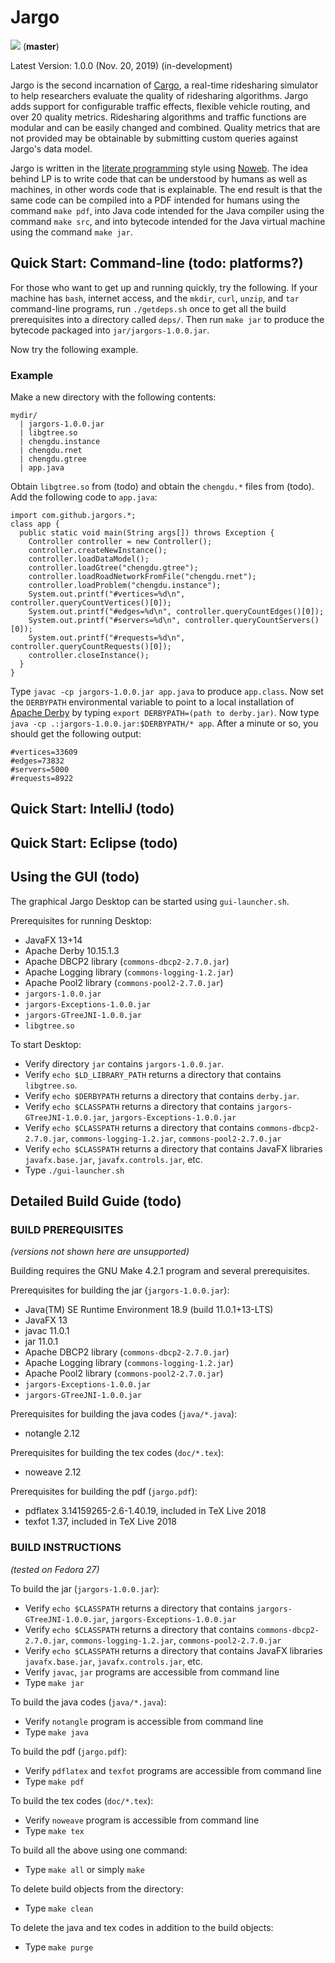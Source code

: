 # Jargo

![](https://github.com/jargors/jargo/workflows/Build/badge.svg) (**master**)

Latest Version: 1.0.0 (Nov. 20, 2019) (in-development)

Jargo is the second incarnation of [Cargo](https://github.com/jamjpan/Cargo), a
real-time ridesharing simulator to help researchers evaluate the quality of
ridesharing algorithms. Jargo adds support for configurable traffic effects,
flexible vehicle routing, and over 20 quality metrics. Ridesharing algorithms
and traffic functions are modular and can be easily changed and combined.
Quality metrics that are not provided may be obtainable by submitting custom
queries against Jargo's data model.

Jargo is written in the [literate programming](http://literateprogramming.com/)
style using [Noweb](https://www.cs.tufts.edu/~nr/noweb/). The idea behind LP is
to write code that can be understood by humans as well as machines, in other
words code that is explainable. The end result is that the same code can be
compiled into a PDF intended for humans using the command `make pdf`, into Java
code intended for the Java compiler using the command `make src`, and into
bytecode intended for the Java virtual machine using the command `make jar`.

## Quick Start: Command-line (todo: platforms?)

For those who want to get up and running quickly, try the following.
If your machine has `bash`, internet access, and the `mkdir`, `curl`, `unzip`,
and `tar` command-line programs, run `./getdeps.sh` once to get all the build
prerequisites into a directory called `deps/`. Then run `make jar` to produce
the bytecode packaged into `jar/jargors-1.0.0.jar`.

Now try the following example.

### Example

Make a new directory with the following contents:

```
mydir/
  | jargors-1.0.0.jar
  | libgtree.so
  | chengdu.instance
  | chengdu.rnet
  | chengdu.gtree
  | app.java
```

Obtain `libgtree.so` from (todo) and obtain the `chengdu.*` files from (todo).
Add the following code to `app.java`:

```
import com.github.jargors.*;
class app {
  public static void main(String args[]) throws Exception {
    Controller controller = new Controller();
    controller.createNewInstance();
    controller.loadDataModel();
    controller.loadGtree("chengdu.gtree");
    controller.loadRoadNetworkFromFile("chengdu.rnet");
    controller.loadProblem("chengdu.instance");
    System.out.printf("#vertices=%d\n", controller.queryCountVertices()[0]);
    System.out.printf("#edges=%d\n", controller.queryCountEdges()[0]);
    System.out.printf("#servers=%d\n", controller.queryCountServers()[0]);
    System.out.printf("#requests=%d\n", controller.queryCountRequests()[0]);
    controller.closeInstance();
  }
}
```

Type `javac -cp jargors-1.0.0.jar app.java` to produce `app.class`. Now set
the `DERBYPATH` environmental variable to point to a local installation of
[Apache Derby](https://db.apache.org/derby/) by typing
`export DERBYPATH=(path to derby.jar)`. Now type
`java -cp .:jargors-1.0.0.jar:$DERBYPATH/* app`. After a minute or so, you
should get the following output:

```
#vertices=33609
#edges=73832
#servers=5000
#requests=8922
```

## Quick Start: IntelliJ (todo)

## Quick Start: Eclipse (todo)

## Using the GUI (todo)

The graphical Jargo Desktop can be started using `gui-launcher.sh`.

Prerequisites for running Desktop:

- JavaFX 13+14
- Apache Derby 10.15.1.3
- Apache DBCP2 library (`commons-dbcp2-2.7.0.jar`)
- Apache Logging library (`commons-logging-1.2.jar`)
- Apache Pool2 library (`commons-pool2-2.7.0.jar`)
- `jargors-1.0.0.jar`
- `jargors-Exceptions-1.0.0.jar`
- `jargors-GTreeJNI-1.0.0.jar`
- `libgtree.so`

To start Desktop:

- Verify directory `jar` contains `jargors-1.0.0.jar`.
- Verify `echo $LD_LIBRARY_PATH` returns a directory that contains `libgtree.so`.
- Verify `echo $DERBYPATH` returns a directory that contains `derby.jar`.
- Verify `echo $CLASSPATH` returns a directory that contains
  `jargors-GTreeJNI-1.0.0.jar`, `jargors-Exceptions-1.0.0.jar`
- Verify `echo $CLASSPATH` returns a directory that contains
  `commons-dbcp2-2.7.0.jar`, `commons-logging-1.2.jar`, `commons-pool2-2.7.0.jar`
- Verify `echo $CLASSPATH` returns a directory that contains
  JavaFX libraries `javafx.base.jar`, `javafx.controls.jar`, etc.
- Type `./gui-launcher.sh`

## Detailed Build Guide (todo)

### BUILD PREREQUISITES
*(versions not shown here are unsupported)*

Building requires the GNU Make 4.2.1 program and several prerequisites.

Prerequisites for building the jar (`jargors-1.0.0.jar`):

- Java(TM) SE Runtime Environment 18.9 (build 11.0.1+13-LTS)
- JavaFX 13
- javac 11.0.1
- jar 11.0.1
- Apache DBCP2 library (`commons-dbcp2-2.7.0.jar`)
- Apache Logging library (`commons-logging-1.2.jar`)
- Apache Pool2 library (`commons-pool2-2.7.0.jar`)
- `jargors-Exceptions-1.0.0.jar`
- `jargors-GTreeJNI-1.0.0.jar`

Prerequisites for building the java codes (`java/*.java`):

- notangle 2.12

Prerequisites for building the tex codes (`doc/*.tex`):

- noweave 2.12

Prerequisites for building the pdf (`jargo.pdf`):

- pdflatex 3.14159265-2.6-1.40.19, included in TeX Live 2018
- texfot 1.37, included in TeX Live 2018


### BUILD INSTRUCTIONS
*(tested on Fedora 27)*

To build the jar (`jargors-1.0.0.jar`):

- Verify `echo $CLASSPATH` returns a directory that contains
  `jargors-GTreeJNI-1.0.0.jar`, `jargors-Exceptions-1.0.0.jar`
- Verify `echo $CLASSPATH` returns a directory that contains
  `commons-dbcp2-2.7.0.jar`, `commons-logging-1.2.jar`, `commons-pool2-2.7.0.jar`
- Verify `echo $CLASSPATH` returns a directory that contains
  JavaFX libraries `javafx.base.jar`, `javafx.controls.jar`, etc.
- Verify `javac`, `jar` programs are accessible from command line
- Type `make jar`

To build the java codes (`java/*.java`):

- Verify `notangle` program is accessible from command line
- Type `make java`

To build the pdf (`jargo.pdf`):

- Verify `pdflatex` and `texfot` programs are accessible from command line
- Type `make pdf`

To build the tex codes (`doc/*.tex`):

- Verify `noweave` program is accessible from command line
- Type `make tex`

To build all the above using one command:

- Type `make all` or simply `make`

To delete build objects from the directory:

- Type `make clean`

To delete the java and tex codes in addition to the build objects:

- Type `make purge`


